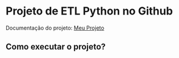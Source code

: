 # Projeto de ETL Python no Github

Documentação do projeto: [Meu Projeto](https://jlsilva01.github.io/estrurtura_workshop_1/)

## Como executar o projeto?
